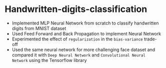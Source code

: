 # Handwritten-digits-classification

- Implemented MLP Neural Network from scratch to classify handwritten digits from MNIST dataset 
- Used Feed Forward and Back Propagation to implement Neural Network
- Experimented the effect of `regularization` in the `bias-variance` trade-off
- Used the same neural network for more challenging face dataset and compared it with `Deep Neural Network` and `Convolutional Neural Network` using the Tensorflow library
